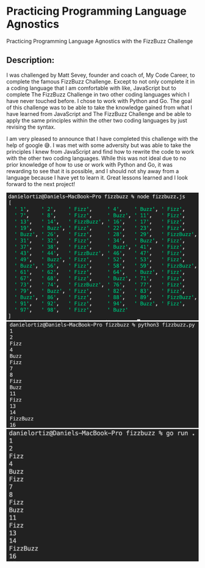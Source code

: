 # Practicing Programming Language Agnostics
Practicing Programming Language Agnostics with the FizzBuzz Challenge


## Description:

I was challenged by Matt Sevey, founder and coach of, My Code Career, to complete the famous FizzBuzz Challenge. Except to not only complete it in a coding language that I am comfortable with like, JavaScript but to complete The FizzBuzz Challenge in two other coding languages which I have never touched before. I chose to work with Python and Go. The goal of this challenge was to be able to take the knowledge gained from what I have learned from JavaScript and The FizzBuzz Challenge and be able to apply the same principles within the other two coding languages by just revising the syntax.

I am very pleased to announce that I have completed this challenge with the help of google 😅. I was met with some adversity but was able to take the principles I knew from JavaScript and find how to rewrite the code to work with the other two coding languages. While this was not ideal due to no prior knowledge of how to use or work with Python and Go, it was rewarding to see that it is possible, and I should not shy away from a language because I have yet to learn it. Great lessons learned and I look forward to the next project!




![webpage snapshot](./images/javascript.png)
![webpage snapshot](./images/python.png)
![webpage snapshot](./images/go.png)
